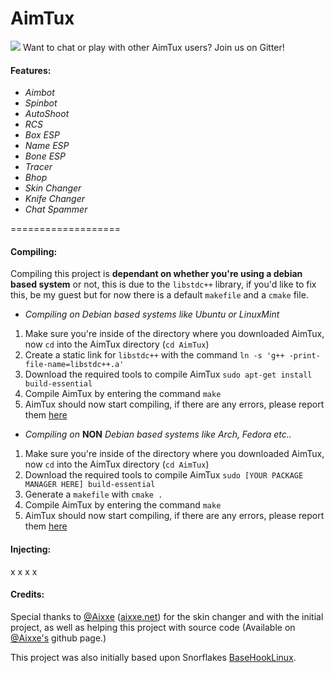 AimTux
===================

<a href="https://www.gitter.im/AimTuxOfficial/lobby" target="_blank"><img src="https://img.shields.io/gitter/room/TechnologyAdvice/Stardust.svg?style=flat-square"></a>
Want to chat or play with other AimTux users? Join us on Gitter!

#### Features:

* *Aimbot*
* *Spinbot*
* *AutoShoot*
* *RCS*
* *Box ESP*
* *Name ESP*
* *Bone ESP*
* *Tracer*
* *Bhop*
* *Skin Changer*
* *Knife Changer*
* *Chat Spammer*

===================

#### Compiling:
Compiling this project is **dependant on whether you're using a debian based system** or not, this is due to the `libstdc++` library, if you'd like to fix this, be my guest but for now there is a default `makefile` and a `cmake` file.

* *Compiling on Debian based systems like Ubuntu or LinuxMint*
 1. Make sure you're inside of the directory where you downloaded AimTux, now `cd` into the AimTux directory (`cd AimTux`)
 2. Create a static link for `libstdc++` with the command `ln -s 'g++ -print-file-name=libstdc++.a'`
 3. Download the required tools to compile AimTux `sudo apt-get install build-essential`
 4. Compile AimTux by entering the command `make`
 5. AimTux should now start compiling, if there are any errors, please report them [here](https://github.com/McSwaggens/AimTux/issues/)

* *Compiling on* **NON** *Debian based systems like Arch, Fedora etc..*
 1. Make sure you're inside of the directory where you downloaded AimTux, now `cd` into the AimTux directory (`cd AimTux`)
 2. Download the required tools to compile AimTux `sudo [YOUR PACKAGE MANAGER HERE] build-essential`
 3. Generate a `makefile` with `cmake .`
 3. Compile AimTux by entering the command `make`
 4. AimTux should now start compiling, if there are any errors, please report them [here](https://github.com/McSwaggens/AimTux/issues/)


#### Injecting:

x
x
x
x



#### Credits:
Special thanks to [@Aixxe](http://www.github.com/aixxe/) ([aixxe.net](http://www.aixxe.net)) for the skin changer and with the initial project, as well as helping this project with source code (Available on [@Aixxe's](http://www.github.com/aixxe/) github page.)

This project was also initially based upon Snorflakes [BaseHookLinux](http://www.github.com/Snorflake/BaseHookLinux).
